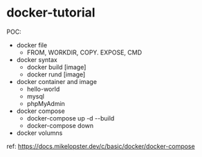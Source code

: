 # docker-tutorial

POC:
- docker file
    - FROM, WORKDIR, COPY. EXPOSE, CMD 
- docker syntax
    - docker build [image]
    - docker rund [image]
- docker container and image
    - hello-world  
    - mysql
    - phpMyAdmin
- docker compose
    - docker-compose up -d --build
    - docker-compose down 
- docker volumns

ref: https://docs.mikelopster.dev/c/basic/docker/docker-compose   

